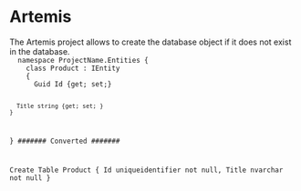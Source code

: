 <h1>Artemis</h1>
The Artemis project allows to create the database object if it does not exist in the database.


<code> 
  namespace ProjectName.Entities { 
    class Product : IEntity
    { 
      Guid Id {get; set;} 

      Title string {get; set; }
    }
  }
  ####### Converted #######

  Create Table Product {
    Id uniqueidentifier not null,
    Title  nvarchar not null
   }
  
</code>
